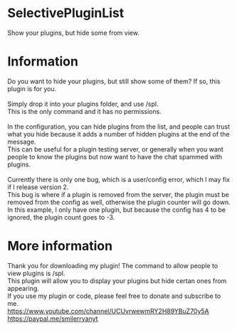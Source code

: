 # SelectivePluginList
Show your plugins, but hide some from view.

# Information
Do you want to hide your plugins, but still show some of them? If so, this plugin is for you.<br>
<br>
Simply drop it into your plugins folder, and use /spl.<br>
This is the only command and it has no permissions.<br>
<br>
In the configuration, you can hide plugins from the list, and people can trust what you hide because it adds a number of hidden plugins at the end of the message.<br>
This can be useful for a plugin testing server, or generally when you want people to know the plugins but now want to have the chat spammed with plugins.<br>
<br>
Currently there is only one bug, which is a user/config error, which I may fix if I release version 2.<br>
This bug is where if a plugin is removed from the server, the plugin must be removed from the config as well, otherwise the plugin counter will go down.<br>
In this example, I only have one plugin, but because the config has 4 to be ignored, the plugin count goes to -3.<br>

# More information
Thank you for downloading my plugin! The command to allow people to view plugins is /spl.<br>
This plugin will allow you to display your plugins but hide certan ones from appearing.<br>
If you use my plugin or code, please feel free to donate and subscribe to me.<br>
https://www.youtube.com/channel/UCUvrwewmRY2H89YBuZ70y5A<br>
https://paypal.me/smilerryanyt<br>
